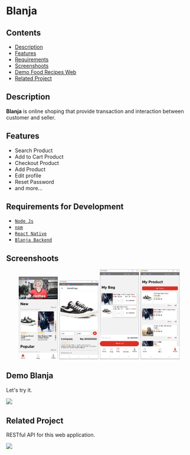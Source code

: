# Blanja

## Contents

- [Description](#description)
- [Features](#features)
- [Requirements](#requirements-for-development)
- [Screenshoots](#screenshoots)
- [Demo Food Recipes Web](#demo-blanja-web)
- [Related Project](#related-project)

## Description

**Blanja** is online shoping that provide transaction and interaction between customer and seller.

## Features

- Search Product
- Add to Cart Product
- Checkout Product
- Add Product
- Edit profile
- Reset Password
- and more...

## Requirements for Development

- [`Node Js`](https://nodejs.org/en/)
- [`npm`](https://www.npmjs.com/get-npm)
- [`React Native`](https://reactnative.dev/)
- [`Blanja Backend`](https://github.com/hendrasolih/backend-blanja)

## Screenshoots

<div align="center">
    <img width="21%" src="./src/assets/images/Mob 1.png">
    <img width="21%" src="./src/assets/images/Mob 2.png">
    <img width="21%" src="./src/assets/images/Mob 3.png">
    <img width="21%" src="./src/assets/images/Mob 4.png">
</div>

## Demo Blanja

Let's try it.

<a href="#link-demo">
  <img src="https://img.shields.io/badge/Food%20Recipes-Link%20Demo-blue.svg?style=popout&logo=firefox"/>
</a>

## Related Project

RESTful API for this web application.

<a href="https://github.com/hendrasolih/backend-blanja">
<img src="https://img.shields.io/badge/Food%20Recipes-Repository-blue.svg?style=popout&logo=github"/>
</a>
